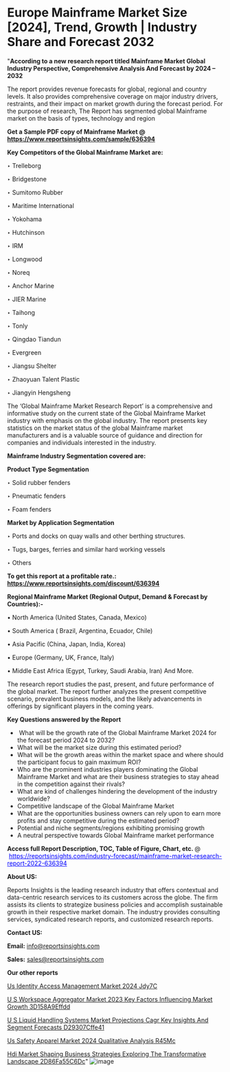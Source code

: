 # Europe Mainframe Market Size [2024], Trend, Growth | Industry Share and Forecast 2032

"<strong>According to a new research report titled Mainframe Market Global Industry Perspective, Comprehensive Analysis And Forecast by 2024 – 2032</strong>

The report provides revenue forecasts for global, regional and country levels. It also provides comprehensive coverage on major industry drivers, restraints, and their impact on market growth during the forecast period. For the purpose of research, The Report has segmented global Mainframe market on the basis of types, technology and region

<strong>Get a Sample PDF copy of Mainframe Market </strong><strong>@<a href=https://www.reportsinsights.com/sample/636394 style=color:#0000ff;> https://www.reportsinsights.com/sample/636394</a></strong></font>

<strong>Key Competitors of the Global Mainframe Market are:</strong>

‣ Trelleborg

‣ Bridgestone

‣ Sumitomo Rubber

‣ Maritime International

‣ Yokohama

‣ Hutchinson

‣ IRM

‣ Longwood

‣ Noreq

‣ Anchor Marine

‣ JIER Marine

‣ Taihong

‣ Tonly

‣ Qingdao Tiandun

‣ Evergreen

‣ Jiangsu Shelter

‣ Zhaoyuan Talent Plastic

‣ Jiangyin Hengsheng

The ‘Global Mainframe Market Research Report’ is a comprehensive and informative study on the current state of the Global Mainframe Market industry with emphasis on the global industry. The report presents key statistics on the market status of the global Mainframe market manufacturers and is a valuable source of guidance and direction for companies and individuals interested in the industry.

<strong>Mainframe Industry Segmentation covered are:</strong>

<strong>Product Type Segmentation</strong>

‣    Solid rubber fenders

‣ Pneumatic fenders

‣ Foam fenders

<strong>Market by Application Segmentation</strong>

‣   Ports and docks on quay walls and other berthing structures.

‣ Tugs, barges, ferries and similar hard working vessels

‣ Others

<strong>To get this report at a profitable rate.: <a href=https://www.reportsinsights.com/discount/636394 style=color:#0000ff;>https://www.reportsinsights.com/discount/636394</a></strong></font>

<strong>Regional Mainframe Market (Regional Output, Demand &amp; Forecast by Countries):-</strong>

• North America (United States, Canada, Mexico)

• South America ( Brazil, Argentina, Ecuador, Chile)

• Asia Pacific (China, Japan, India, Korea)

• Europe (Germany, UK, France, Italy)

• Middle East Africa (Egypt, Turkey, Saudi Arabia, Iran) And More.

The research report studies the past, present, and future performance of the global market. The report further analyzes the present competitive scenario, prevalent business models, and the likely advancements in offerings by significant players in the coming years.

<strong>Key Questions answered by the Report</strong>
<ul>
  <li> What will be the growth rate of the Global Mainframe Market 2024 for the forecast period 2024 to 2032?</li>
  <li>What will be the market size during this estimated period?</li>
  <li>What will be the growth areas within the market space and where should the participant focus to gain maximum ROI?</li>
  <li>Who are the prominent industries players dominating the Global Mainframe Market and what are their business strategies to stay ahead in the competition against their rivals?</li>
  <li>What are kind of challenges hindering the development of the industry worldwide?</li>
  <li>Competitive landscape of the Global Mainframe Market</li>
  <li>What are the opportunities business owners can rely upon to earn more profits and stay competitive during the estimated period?</li>
  <li>Potential and niche segments/regions exhibiting promising growth</li>
  <li>A neutral perspective towards Global Mainframe market performance</li>
</ul>
<strong>Access full Report Description, TOC, Table of Figure, Chart, etc. </strong>@  <a href=https://reportsinsights.com/industry-forecast/mainframe-market-research-report-2022-636394 style=color:#0000ff;>https://reportsinsights.com/industry-forecast/mainframe-market-research-report-2022-636394</a></font>

<strong><strong>About US</strong>:</strong>

Reports Insights is the leading research industry that offers contextual and data-centric research services to its customers across the globe. The firm assists its clients to strategize business policies and accomplish sustainable growth in their respective market domain. The industry provides consulting services, syndicated research reports, and customized research reports.

<strong>Contact US:</strong>

<p class=""""><b>Email:</b> <a href=mailto:info@reportsinsights.com>info@reportsinsights.com</a></p>
<p class=""""><b>Sales:</b> <a href=mailto:sales@reportsinsights.com>sales@reportsinsights.com</a></p>

<strong>Our other reports</strong>

<a href=https://www.linkedin.com/pulse/us-identity-access-management-market-2024-jdy7c/>Us Identity Access Management Market 2024 Jdy7C</a>

<a href=https://medium.com/@g65914336/u-s-workspace-aggregator-market-2023-key-factors-influencing-market-growth-3d158a9effdd>U S Workspace Aggregator Market 2023 Key Factors Influencing Market Growth 3D158A9Effdd</a>

<a href=https://medium.com/@a86515711/u-s-liquid-handling-systems-market-projections-cagr-key-insights-and-segment-forecasts-d29307cffe41>U S Liquid Handling Systems Market Projections Cagr Key Insights And Segment Forecasts D29307Cffe41</a>

<a href=https://www.linkedin.com/pulse/us-safety-apparel-market-2024-qualitative-analysis-r45mc/>Us Safety Apparel Market 2024 Qualitative Analysis R45Mc</a>

<a href=https://medium.com/@jadhaosuchit578/hdi-market-shaping-business-strategies-exploring-the-transformative-landscape-2d86fa55c6dc>Hdi Market Shaping Business Strategies Exploring The Transformative Landscape 2D86Fa55C6Dc</a>"
![image](https://github.com/Jaayaachit/RItrends/assets/158452289/cd962208-7794-4483-be8e-e65541a0c3fa)
